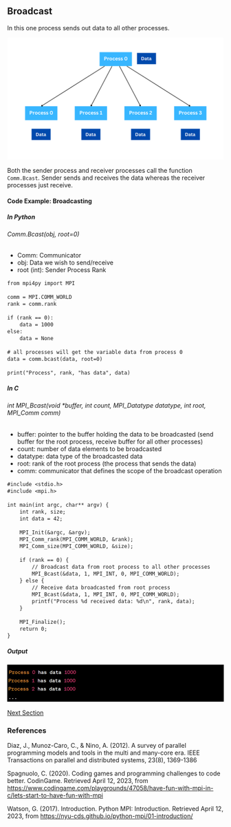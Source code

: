 ## Broadcast

In this one process sends out data to all other processes.

![alt text](https://github.com/japnitahuja/guide-to-mpi/blob/main/documentation/images/5.png)

Both the sender process and receiver processes call the function `Comm.Bcast`. Sender sends and receives the data whereas the receiver processes just receive.

#### Code Example: Broadcasting

##### In Python

###### Comm.Bcast(obj, root=0)
- Comm: Communicator
- obj: Data we wish to send/receive
- root (int): Sender Process Rank

```
from mpi4py import MPI

comm = MPI.COMM_WORLD
rank = comm.rank

if (rank == 0):
    data = 1000
else:
    data = None

# all processes will get the variable data from process 0
data = comm.bcast(data, root=0)

print("Process", rank, "has data", data)

```

##### In C

###### int MPI_Bcast(void *buffer, int count, MPI_Datatype datatype, int root, MPI_Comm comm)

- buffer: pointer to the buffer holding the data to be broadcasted (send buffer for the root process, receive buffer for all other processes)
- count: number of data elements to be broadcasted
- datatype: data type of the broadcasted data
- root: rank of the root process (the process that sends the data)
- comm: communicator that defines the scope of the broadcast operation

```
#include <stdio.h>
#include <mpi.h>

int main(int argc, char** argv) {
    int rank, size;
    int data = 42;

    MPI_Init(&argc, &argv);
    MPI_Comm_rank(MPI_COMM_WORLD, &rank);
    MPI_Comm_size(MPI_COMM_WORLD, &size);

    if (rank == 0) {
        // Broadcast data from root process to all other processes
        MPI_Bcast(&data, 1, MPI_INT, 0, MPI_COMM_WORLD);
    } else {
        // Receive data broadcasted from root process
        MPI_Bcast(&data, 1, MPI_INT, 0, MPI_COMM_WORLD);
        printf("Process %d received data: %d\n", rank, data);
    }

    MPI_Finalize();
    return 0;
}
```

##### Output

![alt text](https://github.com/japnitahuja/guide-to-mpi/blob/main/documentation/images/output6.jpg)


[Next Section](https://github.com/japnitahuja/guide-to-mpi/blob/main/documentation/ScatterandGather.md)

### References

Diaz, J., Munoz-Caro, C., & Nino, A. (2012). A survey of parallel programming models and tools in the multi and many-core era. IEEE Transactions on parallel and distributed systems, 23(8), 1369-1386

Spagnuolo, C. (2020). Coding games and programming challenges to code better. CodinGame. Retrieved April 12, 2023, from https://www.codingame.com/playgrounds/47058/have-fun-with-mpi-in-c/lets-start-to-have-fun-with-mpi 

Watson, G. (2017). Introduction. Python MPI: Introduction. Retrieved April 12, 2023, from https://nyu-cds.github.io/python-mpi/01-introduction/ 
